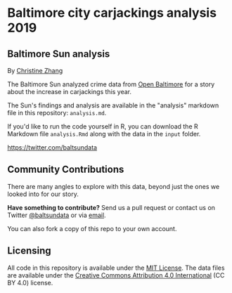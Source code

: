 # Baltimore city carjackings analysis 2019

## Baltimore Sun analysis

By [Christine Zhang](mailto:czhang@baltsun.com)

The Baltimore Sun analyzed crime data from [Open Baltimore](https://data.baltimorecity.gov/Public-Safety/BPD-Part-1-Victim-Based-Crime-Data/wsfq-mvij) for a story about the increase in carjackings this year.

The Sun's findings and analysis are available in the "analysis" markdown file in this repository: `analysis.md`.

If you'd like to run the code yourself in R, you can download the R Markdown file `analysis.Rmd` along with the data in the `input` folder.

https://twitter.com/baltsundata

## Community Contributions

There are many angles to explore with this data, beyond just the ones we looked into for our story. 

**Have something to contribute?** Send us a pull request or contact us on Twitter [@baltsundata](https://twitter.com/baltsundata) or via [email](mailto:czhang@baltsun.com).

You can also fork a copy of this repo to your own account.

## Licensing

All code in this repository is available under the [MIT License](https://opensource.org/licenses/MIT). The data files are available under the [Creative Commons Attribution 4.0 International](https://creativecommons.org/licenses/by/4.0/) (CC BY 4.0) license.